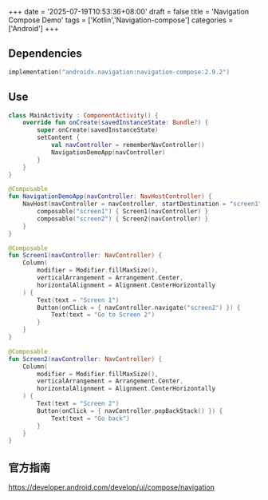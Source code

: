 +++
date = '2025-07-19T10:53:36+08:00'
draft = false
title = 'Navigation Compose Demo'
tags = ['Kotlin','Navigation-compose']
categories = ['Android']
+++

## Dependencies

```Kotlin
implementation("androidx.navigation:navigation-compose:2.9.2")
```

## Use

```Kotlin
class MainActivity : ComponentActivity() {
    override fun onCreate(savedInstanceState: Bundle?) {
        super.onCreate(savedInstanceState)
        setContent {
            val navController = rememberNavController()
            NavigationDemoApp(navController)
        }
    }
}

@Composable
fun NavigationDemoApp(navController: NavHostController) {
    NavHost(navController = navController, startDestination = "screen1") {
        composable("screen1") { Screen1(navController) }
        composable("screen2") { Screen2(navController) }
    }
}

@Composable
fun Screen1(navController: NavController) {
    Column(
        modifier = Modifier.fillMaxSize(),
        verticalArrangement = Arrangement.Center,
        horizontalAlignment = Alignment.CenterHorizontally
    ) {
        Text(text = "Screen 1")
        Button(onClick = { navController.navigate("screen2") }) {
            Text(text = "Go to Screen 2")
        }
    }
}

@Composable
fun Screen2(navController: NavController) {
    Column(
        modifier = Modifier.fillMaxSize(),
        verticalArrangement = Arrangement.Center,
        horizontalAlignment = Alignment.CenterHorizontally
    ) {
        Text(text = "Screen 2")
        Button(onClick = { navController.popBackStack() }) {
            Text(text = "Go back")
        }
    }
} 
```

## 官方指南

https://developer.android.com/develop/ui/compose/navigation